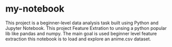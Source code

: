 # my-notebook
This project is a beginner-level data analysis task built using Python and Jupyter Notebook. This project Feature Extration to unsing a python  popular lib like pandas and numpy. The main goal is used beginner level feature extraction this notebook is to load and explore an anime.csv dataset.
